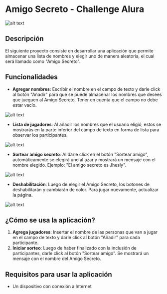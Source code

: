 # Amigo Secreto - Challenge Alura

![alt text](.assets/Juego.png)

## Descripción

El siguiente proyecto consiste en desarrollar una aplicación que permite almacenar una lista de nombres y elegir uno de manera aleatoria, el cual será llamado como "Amigo Secreto".

## Funcionalidades

- **Agregar nombres**: Escribir el nombre en el campo de texto y darle click al botón "Añadir" para que se puede almacenar los nombres que desees que jueguen al Amigo Secreto. Tener en cuenta que el campo no debe estar vacío.

![alt text](.assets/agregarNomb.png)

- **Lista de jugadores**: Al añadir los nombres que el usuario eligió, estos se mostrarás en la parte inferior del campo de texto en forma de lista para observar los participantes.

![alt text](.assets/Lista.png)

- **Sortear amigo secreto**: Al darle click en el botón "Sortear amigo", automáticamente se elegirá uno al azar y mostrará un mensaje con el nombre elegido. Ejemplo: "El amigo secreto es Jhesly".

![alt text](.assets/sorteo.png)

- **Deshabilitación**: Luego de elegir el Amigo Secreto, los botones de deshabilitarán y cambiarán de color. Para jugar nuevamente, actualizar la página.

![alt text](.assets/deshabil.png)

## ¿Cómo se usa la aplicación?

1. **Agrega jugadores**: Insertar el nombre de las personas que van a jugar en el campo de texto y darle click al botón "Añadir" para cada participante.
2. **Iniciar sorteo**: Luego de haber finalizado con la inclusión de participantes, darle click al botón "Sortear amigo". Se mostrará un mensaje con el nombre del Amigo Secreto.

## Requisitos para usar la aplicación

- Un dispositivo con conexión a Internet